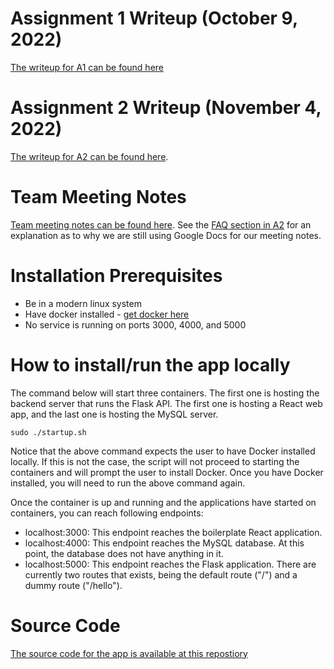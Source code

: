 # Assignment 1 Writeup (October 9, 2022)
 
[The writeup for A1 can be found here](https://docs.google.com/document/d/13oWfhbKjyR-rqHgePtYeOm5C5SETE_u0oMiI64eTn2M/edit?usp=sharing)


# Assignment 2 Writeup (November 4, 2022)
 
[The writeup for A2 can be found here](https://docs.google.com/document/d/1vduE1n-evvWOY41xiLUakpZxUQwNTGTxCLf1SO8_XTo/edit?usp=sharing). 

# Team Meeting Notes

[Team meeting notes can be found here](https://docs.google.com/document/d/166w040zMWrSeviLZHL2206l9rXHMqSI9bw6Py3FipdU/edit?usp=sharing). See the [FAQ section in A2](https://docs.google.com/document/d/1vduE1n-evvWOY41xiLUakpZxUQwNTGTxCLf1SO8_XTo/edit#heading=h.4ie6hly3mav8) for an explanation as to why we are still using Google Docs for our meeting notes.

# Installation Prerequisites 
 
* Be in a modern linux system 
* Have docker installed - [get docker here](https://docs.docker.com/get-docker/)
* No service is running on ports 3000, 4000, and 5000
 
# How to install/run the app locally
 
The command below will start three containers. The first one is hosting the backend server that runs the Flask API. The first one is hosting a React web app, and the last one is hosting the MySQL server.    
 
`sudo ./startup.sh`
 
Notice that the above command expects the user to have Docker installed locally. If this is not the case, the script will not proceed to starting the containers and will prompt the user to install Docker. Once you have Docker installed, you will need to run the above command again.
 
Once the container is up and running and the applications have started on containers, you can reach following endpoints:
* localhost:3000: This endpoint reaches the boilerplate React application. 
* localhost:4000: This endpoint reaches the MySQL database. At this point, the database does not have anything in it.
* localhost:5000: This endpoint reaches the Flask application. There are currently two routes that exists, being the default route ("/") and a dummy route ("/hello").

# Source Code

[The source code for the app is available at this repostiory](https://github.com/Team-ANANA/pet-stats)
